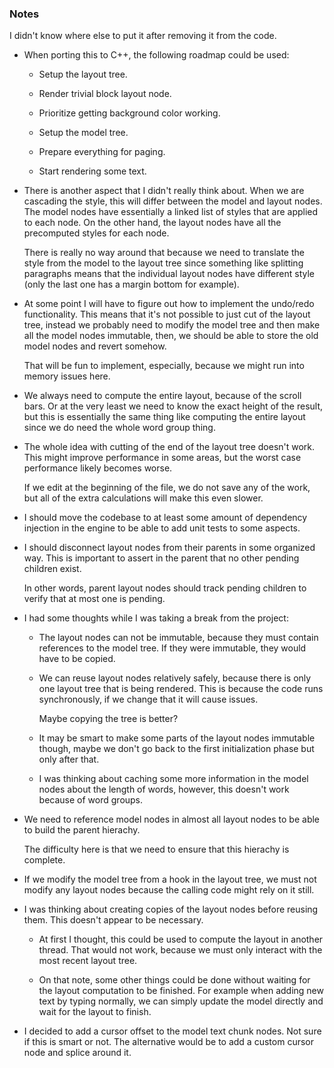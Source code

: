 ### Notes

I didn't know where else to put it after removing it from the code.

-   When porting this to C++, the following roadmap could be used:

    -   Setup the layout tree.

    -   Render trivial block layout node.

    -   Prioritize getting background color working.

    -   Setup the model tree.

    -   Prepare everything for paging.

    -   Start rendering some text.

-   There is another aspect that I didn't really think about.
    When we are cascading the style, this will differ between the model and layout nodes.
    The model nodes have essentially a linked list of styles that are applied to each node.
    On the other hand, the layout nodes have all the precomputed styles for each node.

    There is really no way around that because we need to translate the style from the model to the layout tree since something like splitting paragraphs
    means that the individual layout nodes have different style (only the last one has a margin bottom for example).

-   At some point I will have to figure out how to implement the undo/redo functionality.
    This means that it's not possible to just cut of the layout tree, instead we probably need to modify the model tree and then make all the model nodes
    immutable, then, we should be able to store the old model nodes and revert somehow.

    That will be fun to implement, especially, because we might run into memory issues here.

-   We always need to compute the entire layout, because of the scroll bars.
    Or at the very least we need to know the exact height of the result, but this is essentially the same thing like computing the entire layout since
    we do need the whole word group thing.

-   The whole idea with cutting of the end of the layout tree doesn't work.
    This might improve performance in some areas, but the worst case performance likely becomes worse.

    If we edit at the beginning of the file, we do not save any of the work, but all of the extra calculations will make this even slower.

-   I should move the codebase to at least some amount of dependency injection in the engine to be able to add unit tests to some aspects.

-   I should disconnect layout nodes from their parents in some organized way.
    This is important to assert in the parent that no other pending children exist.

    In other words, parent layout nodes should track pending children to verify that at most one is pending.

-   I had some thoughts while I was taking a break from the project:

    -   The layout nodes can not be immutable, because they must contain references to the model tree.
        If they were immutable, they would have to be copied.

    -   We can reuse layout nodes relatively safely, because there is only one layout tree that is being rendered.
        This is because the code runs synchronously, if we change that it will cause issues.

        Maybe copying the tree is better?

    -   It may be smart to make some parts of the layout nodes immutable though, maybe we don't go back to the first
        initialization phase but only after that.

    -   I was thinking about caching some more information in the model nodes about the length of words, however, this doesn't work
        because of word groups.

-   We need to reference model nodes in almost all layout nodes to be able to build the parent hierachy.

    The difficulty here is that we need to ensure that this hierachy is complete.

-   If we modify the model tree from a hook in the layout tree, we must not modify any layout nodes because the calling code might rely on it still.

-   I was thinking about creating copies of the layout nodes before reusing them.
    This doesn't appear to be necessary.

    -   At first I thought, this could be used to compute the layout in another thread.
        That would not work, because we must only interact with the most recent layout tree.

    -   On that note, some other things could be done without waiting for the layout computation to be finished.
        For example when adding new text by typing normally, we can simply update the model directly and wait for the layout to finish.

-   I decided to add a cursor offset to the model text chunk nodes.
    Not sure if this is smart or not.
    The alternative would be to add a custom cursor node and splice around it.
